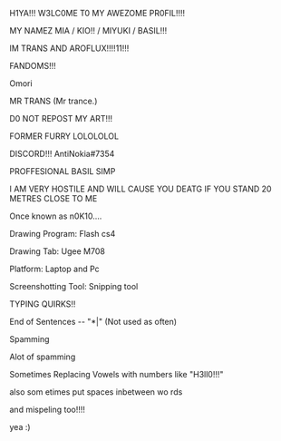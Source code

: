 H1YA!!! W3LC0ME T0 MY AWEZOME PR0FIL!!!!

MY NAMEZ MIA / KIO!! / MIYUKI / BASIL!!!

IM TRANS AND AROFLUX!!!!11!!!

FANDOMS!!!

Omori

MR TRANS (Mr trance.)

D0 NOT REPOST MY ART!!!

FORMER FURRY LOLOLOLOL

DISCORD!!! AntiNokia#7354

PROFFESIONAL BASIL SIMP

I AM VERY HOSTILE AND WILL CAUSE YOU DEATG IF YOU STAND 20 METRES CLOSE TO ME

Once known as n0K10....

Drawing Program: Flash cs4

Drawing Tab: Ugee M708

Platform: Laptop and Pc

Screenshotting Tool: Snipping tool

TYPING QUIRKS!!

End of Sentences -- "*|" (Not used as often)

Spamming

Alot of spamming

Sometimes Replacing Vowels with numbers like "H3ll0!!!"

also som etimes put spaces inbetween wo rds

and mispeling too!!!!

yea :)
